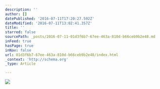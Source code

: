 ```yaml
---
description: ''
author: []
datePublished: '2016-07-11T17:20:27.592Z'
dateModified: '2016-07-11T13:02:41.357Z'
title: ''
starred: false
sourcePath: _posts/2016-07-11-01d3f6b7-67ee-463a-810d-b66ceb9b2e48.md
inFeed: true
hasPage: true
inNav: false
url: 01d3f6b7-67ee-463a-810d-b66ceb9b2e48/index.html
_context: 'http://schema.org'
_type: Article

---
```

![](https://the-grid-user-content.s3-us-west-2.amazonaws.com/f1d1f4cb-42f8-4a0c-a89d-f1fb32efcf28.jpg)